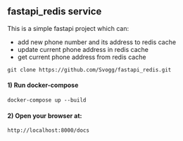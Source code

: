 ## fastapi_redis service

This is a simple fastapi project which can:
* add new phone number and its address to redis cache
* update current phone address in redis cache
* get current phone address from redis cache

```commandline
git clone https://github.com/Svogg/fastapi_redis.git
```
#### 1) Run docker-compose
```commandline
docker-compose up --build
```

#### 2) Open your browser at: 
```commandline
http://localhost:8000/docs
```
